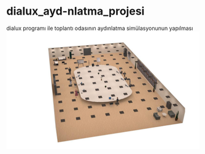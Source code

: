 # dialux_ayd-nlatma_projesi
dialux programı ile toplantı odasının aydınlatma simülasyonunun yapılması
![toplantı odası aydınlatma simülasyonu](https://github.com/eliflula/dialux_ayd-nlatma_projesi/blob/main/Ekran%20G%C3%B6r%C3%BCnt%C3%BCs%C3%BC%20(913).png)
